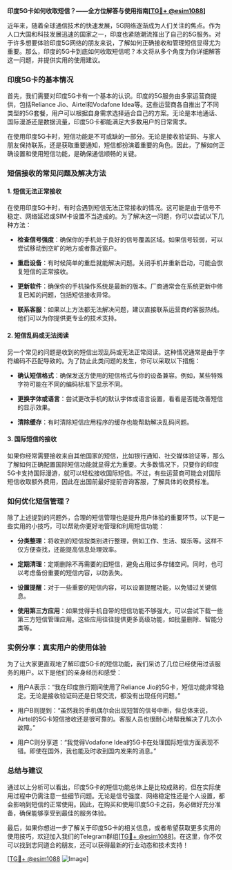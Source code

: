 **印度5G卡如何收取短信？——全方位解答与使用指南[[TG💪+ @esim1088](https://t.me/s/esim1088)]**

近年来，随着全球通信技术的快速发展，5G网络逐渐成为人们关注的焦点。作为人口大国和科技发展迅速的国家之一，印度也紧随潮流推出了自己的5G服务。对于许多想要体验印度5G网络的朋友来说，了解如何正确接收和管理短信显得尤为重要。那么，印度的5G卡到底如何收取短信呢？本文将从多个角度为你详细解答这一问题，并提供实用的使用建议。

### 印度5G卡的基本情况

首先，我们需要对印度5G卡有一个基本的认识。印度的5G服务由多家运营商提供，包括Reliance Jio、Airtel和Vodafone Idea等。这些运营商各自推出了不同类型的5G套餐，用户可以根据自身需求选择适合自己的方案。无论是本地通话、国际漫游还是数据流量，印度5G卡都能满足大多数用户的日常需求。

在使用印度5G卡时，短信功能是不可或缺的一部分。无论是接收验证码、与家人朋友保持联系，还是获取重要通知，短信都扮演着重要的角色。因此，了解如何正确设置和使用短信功能，是确保通信顺畅的关键。

### 短信接收的常见问题及解决方法

#### 1. 短信无法正常接收

在使用印度5G卡时，有时会遇到短信无法正常接收的情况。这可能是由于信号不稳定、网络延迟或SIM卡设置不当造成的。为了解决这一问题，你可以尝试以下几种方法：

- **检查信号强度**：确保你的手机处于良好的信号覆盖区域。如果信号较弱，可以尝试移动到空旷的地方或者靠近窗户。
  
- **重启设备**：有时候简单的重启就能解决问题。关闭手机并重新启动，可能会恢复短信的正常接收。

- **更新软件**：确保你的手机操作系统是最新的版本。厂商通常会在系统更新中修复已知的问题，包括短信接收异常。

- **联系客服**：如果以上方法都无法解决问题，建议直接联系运营商的客服热线。他们可以为你提供更专业的技术支持。

#### 2. 短信乱码或无法阅读

另一个常见的问题是收到的短信出现乱码或无法正常阅读。这种情况通常是由于字符编码不匹配导致的。为了防止此类问题的发生，你可以采取以下措施：

- **确认短信格式**：确保发送方使用的短信格式与你的设备兼容。例如，某些特殊字符可能在不同的编码标准下显示不同。

- **更换字体或语言**：尝试更改手机的默认字体或语言设置，看看是否能改善短信的显示效果。

- **清除缓存**：有时清除短信应用程序的缓存也能帮助解决乱码问题。

#### 3. 国际短信的接收

如果你经常需要接收来自其他国家的短信，比如银行通知、社交媒体验证等，那么了解如何正确配置国际短信功能就显得尤为重要。大多数情况下，只要你的印度5G卡支持国际漫游，就可以轻松接收国际短信。不过，有些运营商可能会对国际短信收取额外费用，因此在出国前最好提前咨询客服，了解具体的收费标准。

### 如何优化短信管理？

除了上述提到的问题外，合理的短信管理也是提升用户体验的重要环节。以下是一些实用的小技巧，可以帮助你更好地管理和利用短信功能：

- **分类整理**：将收到的短信按类别进行整理，例如工作、生活、娱乐等。这样不仅方便查找，还能提高信息处理效率。

- **定期清理**：定期删除不再需要的旧短信，避免占用过多存储空间。同时，也可以考虑备份重要的短信内容，以防丢失。

- **设置提醒**：对于一些重要的短信内容，可以设置提醒功能，以免错过关键信息。

- **使用第三方应用**：如果觉得手机自带的短信功能不够强大，可以尝试下载一些第三方短信管理应用。这些应用往往提供更多高级功能，如批量删除、智能分类等。

### 实例分享：真实用户的使用体验

为了让大家更直观地了解印度5G卡的短信功能，我们采访了几位已经使用过该服务的用户。以下是他们的亲身经历和感受：

- 用户A表示：“我在印度旅行期间使用了Reliance Jio的5G卡，短信功能非常稳定。无论是接收验证码还是日常交流，都没有出现任何问题。”

- 用户B则提到：“虽然我的手机偶尔会出现短暂的信号中断，但总体来说，Airtel的5G卡短信接收还是很可靠的。客服人员也很耐心地帮我解决了几次小故障。”

- 用户C则分享道：“我觉得Vodafone Idea的5G卡在处理国际短信方面表现不错。即使在国外，我也能及时收到国内发来的消息。”

### 总结与建议

通过以上分析可以看出，印度5G卡的短信功能总体上是比较成熟的，但在实际使用过程中仍需注意一些细节问题。无论是信号强度、网络稳定性还是个人设置，都会影响到短信的正常使用。因此，在购买和使用印度5G卡之前，务必做好充分准备，确保能够享受到最佳的服务体验。

最后，如果你想进一步了解关于印度5G卡的相关信息，或者希望获取更多实用的使用技巧，欢迎加入我们的Telegram群组[[TG💪+ @esim1088](https://t.me/s/esim1088)]。在这里，你不仅可以找到志同道合的朋友，还可以获得最新的行业动态和技术支持！

[[TG💪+ @esim1088](https://t.me/s/esim1088) ![Image](https://i.postimg.cc/4NQfJmqS/Snipaste-2025-05-13-00-14-12.png)]